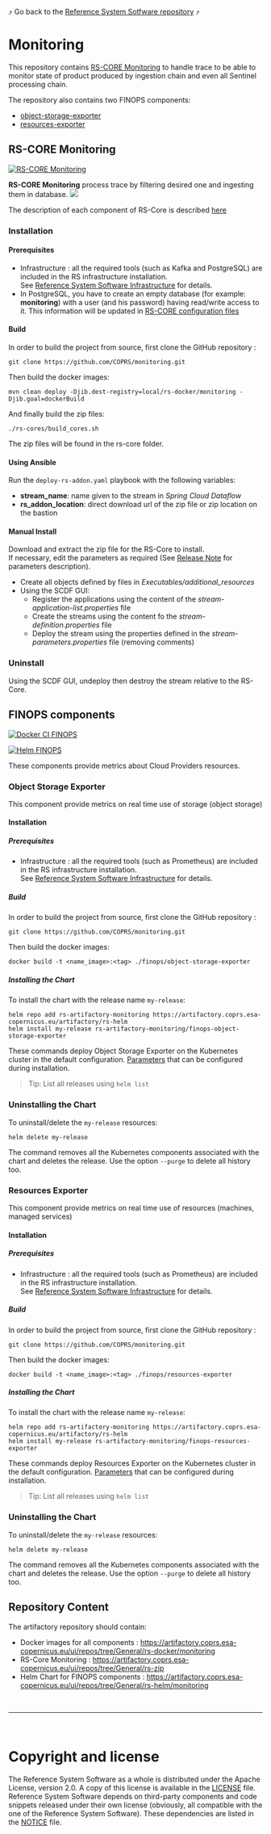 :arrow_heading_up: Go back to the [Reference System Sotfware repository](https://github.com/COPRS/reference-system-software) :arrow_heading_up:

# Monitoring

This repository contains [RS-CORE Monitoring](#rs-core-monitoring) to handle trace to be able to monitor state of product produced by ingestion chain and even all Sentinel processing chain.

The repository also contains two FINOPS components:
- [object-storage-exporter](#object-storage-exporter)
- [resources-exporter](#resources-exporter)

## RS-CORE Monitoring

[![RS-CORE Monitoring](https://github.com/COPRS/monitoring/actions/workflows/docker-ci-traceprocessor.yml/badge.svg)](https://github.com/COPRS/monitoring/actions/workflows/docker-ci-traceprocessor.yml)

**RS-CORE Monitoring** process trace by filtering desired one and ingesting them in database.
![](trace-processor/inputs/trace-processor_workflow.png)

The description of each component of RS-Core is described [here](./trace-processor/README.md)

### Installation

#### Prerequisites

- Infrastructure : all the required tools (such as Kafka and PostgreSQL) are included in the RS infrastructure installation.  
  See  [Reference System Software Infrastructure](https://github.com/COPRS/infrastructure) for details.
- In PostgreSQL, you have to create an empty database (for example: **monitoring**) with a user (and his password) having read/write access to it. This information will be updated in [RS-CORE configuration files](./rs-cores/MONITORING/Release_Note.md)

#### Build

In order to build the project from source, first clone the GitHub repository :

```shellsession
git clone https://github.com/COPRS/monitoring.git
```

Then build the docker images:

```shellsession
mvn clean deploy -Djib.dest-registry=local/rs-docker/monitoring -Djib.goal=dockerBuild
```

And finally build the zip files:

```shellsession
./rs-cores/build_cores.sh
```

The zip files will be found in the rs-core folder.

#### Using Ansible

Run the `deploy-rs-addon.yaml` playbook with the following variables:

- **stream_name**: name given to the stream in *Spring Cloud Dataflow*
- **rs_addon_location**: direct download url of the zip file or zip location on the bastion

#### Manual Install

Download and extract the zip file for the RS-Core to install.  
If necessary, edit the parameters as required (See [Release Note](./rs-cores/MONITORING/Release_Note.md) for parameters description).

- Create all objects defined by files in _Executables/additional_resources_
- Using the SCDF GUI:
  - Register the applications using the content of the _stream-application-list.properties_ file
  - Create the streams using the content fo the _stream-definition.properties_ file
  - Deploy the stream using the properties defined in the _stream-parameters.properties_ file (removing comments)

### Uninstall

Using the SCDF GUI, undeploy then destroy the stream relative to the RS-Core.

## FINOPS components

[![Docker CI FINOPS](https://github.com/COPRS/monitoring/actions/workflows/docker-ci-finops.yml/badge.svg)](https://github.com/COPRS/monitoring/actions/workflows/docker-ci-finops.yml)


[![Helm FINOPS](https://github.com/COPRS/monitoring/actions/workflows/helm-finops.yml/badge.svg)](https://github.com/COPRS/monitoring/actions/workflows/helm-finops.yml)

These components provide metrics about Cloud Providers resources.

### Object Storage Exporter

This component provide metrics on real time use of storage (object storage)

#### Installation

##### Prerequisites

- Infrastructure : all the required tools (such as Prometheus) are included in the RS infrastructure installation.  
  See  [Reference System Software Infrastructure](https://github.com/COPRS/infrastructure) for details.

##### Build

In order to build the project from source, first clone the GitHub repository :

```shellsession
git clone https://github.com/COPRS/monitoring.git
```

Then build the docker images:

```shellsession
docker build -t <name_image>:<tag> ./finops/object-storage-exporter
```

##### Installing the Chart

To install the chart with the release name `my-release`:

```shellsession
helm repo add rs-artifactory-monitoring https://artifactory.coprs.esa-copernicus.eu/artifactory/rs-helm
helm install my-release rs-artifactory-monitoring/finops-object-storage-exporter
```

These commands deploy Object Storage Exporter on the Kubernetes cluster in the default configuration. [Parameters](./finops/object-storage-exporter/README.md#parameters-of-the-chart) that can be configured during installation.

> Tip: List all releases using `helm list`

### Uninstalling the Chart

To uninstall/delete the `my-release` resources:

```shellsession
helm delete my-release
```

The command removes all the Kubernetes components associated with the chart and deletes the release. Use the option `--purge` to delete all history too.

### Resources Exporter

This component provide metrics on real time use of resources (machines, managed services)

#### Installation

##### Prerequisites

- Infrastructure : all the required tools (such as Prometheus) are included in the RS infrastructure installation.  
  See  [Reference System Software Infrastructure](https://github.com/COPRS/infrastructure) for details.

##### Build

In order to build the project from source, first clone the GitHub repository :

```shellsession
git clone https://github.com/COPRS/monitoring.git
```

Then build the docker images:

```shellsession
docker build -t <name_image>:<tag> ./finops/resources-exporter
```

##### Installing the Chart

To install the chart with the release name `my-release`:

```shellsession
helm repo add rs-artifactory-monitoring https://artifactory.coprs.esa-copernicus.eu/artifactory/rs-helm
helm install my-release rs-artifactory-monitoring/finops-resources-exporter
```

These commands deploy Resources Exporter on the Kubernetes cluster in the default configuration. [Parameters](./finops/resources-exporter/README.md#parameters-of-the-chart) that can be configured during installation.

> Tip: List all releases using `helm list`

### Uninstalling the Chart

To uninstall/delete the `my-release` resources:

```shellsession
helm delete my-release
```

The command removes all the Kubernetes components associated with the chart and deletes the release. Use the option `--purge` to delete all history too.

## Repository Content

The artifactory repository should contain:

- Docker images for all components : https://artifactory.coprs.esa-copernicus.eu/ui/repos/tree/General/rs-docker/monitoring
- RS-Core Monitoring : https://artifactory.coprs.esa-copernicus.eu/ui/repos/tree/General/rs-zip
- Helm Chart for FINOPS components : https://artifactory.coprs.esa-copernicus.eu/ui/repos/tree/General/rs-helm/monitoring


<br>

---

<br>

# Copyright and license

The Reference System Software as a whole is distributed under the Apache License, version 2.0. A copy of this license is available in the [LICENSE](LICENSE) file. Reference System Software depends on third-party components and code snippets released under their own license (obviously, all compatible with the one of the Reference System Software). These dependencies are listed in the [NOTICE](NOTICE.md) file.
